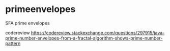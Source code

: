 # primeenvelopes
SFA prime envelopes


codereview
https://codereview.stackexchange.com/questions/297915/java-prime-number-envelopes-from-a-fractal-algorithm-shows-prime-number-pattern

